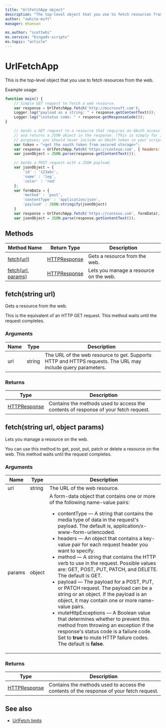 ```yaml
---
title: "UrlFetchApp object"
description: "The top-level object that you use to fetch resources from the web."
author: "swhite-msft"
manager: ehansen

ms.author: "scottwhi"
ms.service: "bingads-scripts"
ms.topic: "article"
---
```


# UrlFetchApp

This is the top-level object that you use to fetch resources from the web.


Example usage:
```javascript
function main() {
    // Simple GET request to fetch a web resource.
    var response = UrlFetchApp.fetch('http://microsoft.com');
    Logger.log("payload as a string: " + response.getContentText());
    Logger.log("\nstatus code: " + response.getResponseCode());    
}
```

```javascript
    // Sends a GET request to a resource that requires an OAuth access token
    // and returns a JSON object in the response. (This is simply for illustrative 
    // purposes; you should never include an OAuth token in your script.)
    var token = "<get the oauth token from secured storage>";
    var response = UrlFetchApp.fetch('https://contoso.com', { headers: { Authorization: `Bearer ${token}` } });    
    var jsonObject = JSON.parse(response.getContentText());    
```

```javascript
    // Sends a POST request with a JSON payload.
    var jsonObject = {
        'id' : '123abc',
        'name' : 'leg',
        'color' : 'red'
    };
    var formData = {
        'method' : 'post',
        'contentType' : 'application/json',
        'payload' : JSON.stringify(jsonObject)
    } 
    var response = UrlFetchApp.fetch('https://contoso.com', formData);    
    var jsonObject = JSON.parse(response.getContentText());    
```


## Methods

|Method Name|Return Type|Description|
|-|-|-
[fetch(url)](#fetch-string-url-)|[HTTPResponse](./HTTPResponse.md)|Gets a resource from the web.
[fetch(url, params)](#fetch-string-url-object-params-)|[HTTPResponse](./HTTPResponse.md)|Lets you manage a resource on the web.


## <a name="fetch-string-url-"></a>fetch(string url)
Gets a resource from the web. 

This is the equivalent of an HTTP GET request. This method waits until the request completes.

### Arguments
|Name|Type|Description|
|-|-|-
url|string|The URL of the web resource to get. Supports HTTP and HTTPS requests. The URL may include query parameters.

### Returns
|Type|Description|
|-|-
[HTTPResponse](HTTPResponse.md)|Contains the methods used to access the contents of response of your fetch request.


## <a name="fetch-string-url-object-params-"></a>fetch(string url, object params)
Lets you manage a resource on the web.

You can use this method to get, post, put, patch or delete a resource on the web. This method waits until the request completes.

### Arguments
|Name|Type|Description|
|-|-|-
url|string|The URL of the web resource.
params|object|A form-data object that contains one or more of the following name-value pairs:<ul><li>contentType &mdash; A string that contains the media type of data in the request's payload. The default is, application/x-www-form-urlencoded.</li><li>headers &mdash; An object that contains a key-value pair for each request header you want to specify.</li><li>method &mdash; A string that contains the HTTP verb to use in the request. Possible values are: GET, POST, PUT, PATCH, and DELETE. The default is GET.</li><li>payload &mdash; The payload for a POST, PUT, or PATCH request. The payload can be a string or an object. If the payload is an object, it may contain one or more name-value pairs.</li><li>muteHttpExceptions &mdash; A Boolean value that determines whether to prevent this method from throwing an exception if the response's status code is a failure code. Set to **true** to mute HTTP failure codes. The default is **false**.</li></ul>

### Returns
|Type|Description|
|-|-
[HTTPResponse](HTTPResponse.md)|Contains the methods used to access the contents of the response of your fetch request.


## See also

- [UrlFetch limits](../concepts/urlfetch-limits.md)